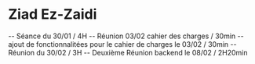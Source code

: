 # Ziad Ez-Zaidi
-- Séance du 30/01 / 4H
-- Réunion 03/02 cahier des charges / 30min
-- ajout de fonctionnalitées pour le cahier de charges le 03/02  /  30min 
-- Réunion du 30/02  /  3H
-- Deuxième Réunion backend le 08/02  /  2H20min


